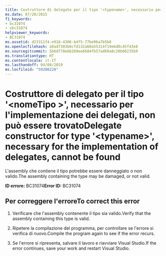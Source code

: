 ```yaml
---
title: Costruttore di delegato per il tipo '<typename>', necessario per l'implementazione dei delegati, non può essere trovato
ms.date: 07/20/2015
f1_keywords:
- bc31074
- vbc31074
helpviewer_keywords:
- BC31074
ms.assetid: d23311f4-e918-4306-b4f5-77be96a7b5b8
ms.openlocfilehash: a9ad7303b0cfd132a60a55314f19e6d0c45f43e8
ms.sourcegitcommit: 5b6d778ebb269ee6684fb57ad69a8c28b06235b9
ms.translationtype: HT
ms.contentlocale: it-IT
ms.lasthandoff: 04/08/2019
ms.locfileid: "59208228"
---
```

# <a name="delegate-constructor-for-type-typename-necessary-for-the-implementation-of-delegates-cannot-be-found"></a><span data-ttu-id="f79f6-102">Costruttore di delegato per il tipo '\<nomeTipo >', necessario per l'implementazione dei delegati, non può essere trovato</span><span class="sxs-lookup"><span data-stu-id="f79f6-102">Delegate constructor for type '\<typename>', necessary for the implementation of delegates, cannot be found</span></span>
<span data-ttu-id="f79f6-103">L'assembly che contiene il tipo potrebbe essere danneggiato o non valido.</span><span class="sxs-lookup"><span data-stu-id="f79f6-103">The assembly containing the type may be damaged, or not valid.</span></span>  
  
 <span data-ttu-id="f79f6-104">**ID errore:** BC31074</span><span class="sxs-lookup"><span data-stu-id="f79f6-104">**Error ID:** BC31074</span></span>  
  
## <a name="to-correct-this-error"></a><span data-ttu-id="f79f6-105">Per correggere l'errore</span><span class="sxs-lookup"><span data-stu-id="f79f6-105">To correct this error</span></span>  
  
1.  <span data-ttu-id="f79f6-106">Verificare che l'assembly contenente il tipo sia valido.</span><span class="sxs-lookup"><span data-stu-id="f79f6-106">Verify that the assembly containing this type is valid.</span></span>  
  
2.  <span data-ttu-id="f79f6-107">Ripetere la compilazione del programma, per controllare se l'errore si verifica di nuovo.</span><span class="sxs-lookup"><span data-stu-id="f79f6-107">Compile the program again to see if the error recurs.</span></span>  
  
3.  <span data-ttu-id="f79f6-108">Se l'errore si ripresenta, salvare il lavoro e riavviare Visual Studio.</span><span class="sxs-lookup"><span data-stu-id="f79f6-108">If the error continues, save your work and restart Visual Studio.</span></span>  
